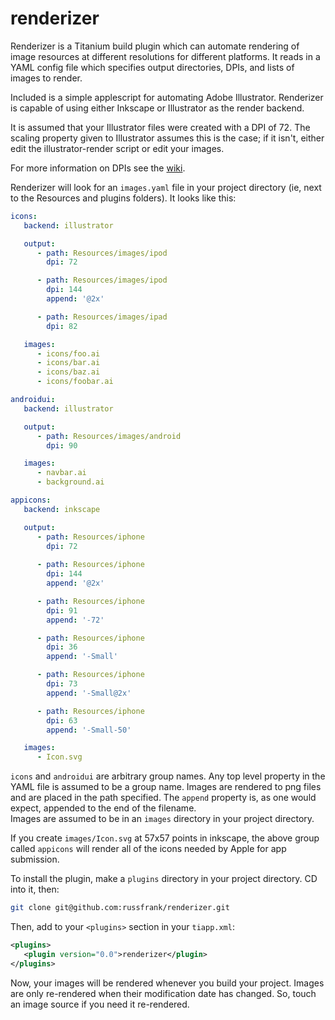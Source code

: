 # renderizer

Renderizer is a Titanium build plugin which can automate rendering of image
resources at different resolutions for different platforms.  It reads in a
YAML config file which specifies output directories, DPIs, and lists of images
to render.

Included is a simple applescript for automating Adobe Illustrator.  Renderizer
is capable of using either Inkscape or Illustrator as the render backend.

It is assumed that your Illustrator files were created with a DPI of 72.  The
scaling property given to Illustrator assumes this is the case; if it isn't,
either edit the illustrator-render script or edit your images.

For more information on DPIs see the 
[wiki](https://github.com/russfrank/renderizer/wiki).

Renderizer will look for an `images.yaml` file in your project directory (ie,
next to the Resources and plugins folders).  It looks like this:

```YAML
icons:
   backend: illustrator

   output:
      - path: Resources/images/ipod
        dpi: 72

      - path: Resources/images/ipod
        dpi: 144
        append: '@2x'

      - path: Resources/images/ipad
        dpi: 82

   images:
      - icons/foo.ai
      - icons/bar.ai
      - icons/baz.ai
      - icons/foobar.ai

androidui:
   backend: illustrator

   output:
      - path: Resources/images/android
        dpi: 90

   images:
      - navbar.ai
      - background.ai

appicons:
   backend: inkscape

   output:
      - path: Resources/iphone
        dpi: 72
      
      - path: Resources/iphone
        dpi: 144
        append: '@2x'

      - path: Resources/iphone
        dpi: 91
        append: '-72'

      - path: Resources/iphone
        dpi: 36
        append: '-Small'

      - path: Resources/iphone
        dpi: 73
        append: '-Small@2x'

      - path: Resources/iphone
        dpi: 63
        append: '-Small-50'

   images:
      - Icon.svg
```

`icons` and `androidui` are arbitrary group names.  Any top level property in
the YAML file is assumed to be a group name.  Images are rendered to png files
and are placed in the path specified.  The `append` property is, as one would
expect, appended to the end of the filename.  
Images are assumed to be in an `images` directory in your project directory.

If you create `images/Icon.svg` at 57x57 points in inkscape, the above group 
called `appicons`
will render all of the icons needed by Apple for app submission.

To install the plugin, make a `plugins` directory in your project directory.
CD into it, then:

```sh
git clone git@github.com:russfrank/renderizer.git
```

Then, add to your `<plugins>` section in your `tiapp.xml`:

```xml
<plugins>
   <plugin version="0.0">renderizer</plugin>
</plugins>
```

Now, your images will be rendered whenever you build your project.  Images are
only re-rendered when their modification date has changed.  So, touch an image
source if you need it re-rendered.
